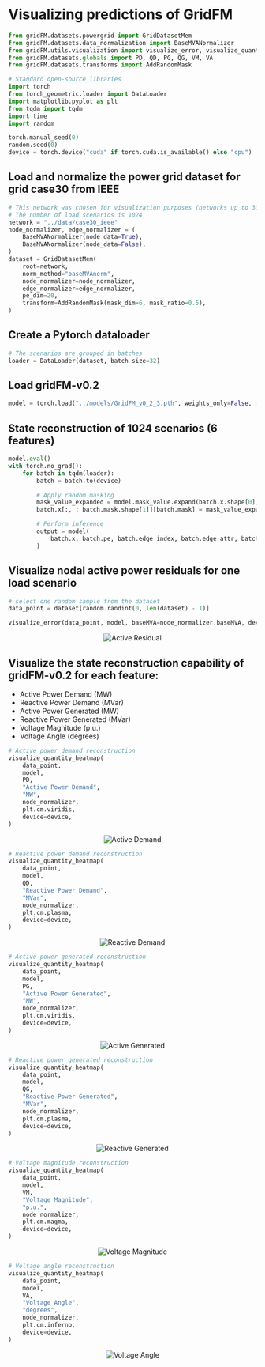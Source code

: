 # Visualizing predictions of GridFM

```python
from gridFM.datasets.powergrid import GridDatasetMem
from gridFM.datasets.data_normalization import BaseMVANormalizer
from gridFM.utils.visualization import visualize_error, visualize_quantity_heatmap
from gridFM.datasets.globals import PD, QD, PG, QG, VM, VA
from gridFM.datasets.transforms import AddRandomMask

# Standard open-source libraries
import torch
from torch_geometric.loader import DataLoader
import matplotlib.pyplot as plt
from tqdm import tqdm
import time
import random

torch.manual_seed(0)
random.seed(0)
device = torch.device("cuda" if torch.cuda.is_available() else "cpu")

```

## Load and normalize the power grid dataset for grid case30 from IEEE

```python
# This network was chosen for visualization purposes (networks up to 300 buses were tested)
# The number of load scenarios is 1024
network = "../data/case30_ieee"
node_normalizer, edge_normalizer = (
    BaseMVANormalizer(node_data=True),
    BaseMVANormalizer(node_data=False),
)
dataset = GridDatasetMem(
    root=network,
    norm_method="baseMVAnorm",
    node_normalizer=node_normalizer,
    edge_normalizer=edge_normalizer,
    pe_dim=20,
    transform=AddRandomMask(mask_dim=6, mask_ratio=0.5),
)
```

## Create a Pytorch dataloader

```python
# The scenarios are grouped in batches
loader = DataLoader(dataset, batch_size=32)
```

## Load gridFM-v0.2
```python
model = torch.load("../models/GridFM_v0_2_3.pth", weights_only=False, map_location=device).to(device)
```

## State reconstruction of 1024 scenarios (6 features)

```python
model.eval()
with torch.no_grad():
    for batch in tqdm(loader):
        batch = batch.to(device)

        # Apply random masking
        mask_value_expanded = model.mask_value.expand(batch.x.shape[0], -1)
        batch.x[:, : batch.mask.shape[1]][batch.mask] = mask_value_expanded[batch.mask]

        # Perform inference
        output = model(
            batch.x, batch.pe, batch.edge_index, batch.edge_attr, batch.batch
        )
```

## Visualize nodal active power residuals for one load scenario

```python
# select one random sample from the dataset
data_point = dataset[random.randint(0, len(dataset) - 1)]

visualize_error(data_point, model, baseMVA=node_normalizer.baseMVA, device=device)
```
<p align="center">
  <img src="../figs/active_residual.png" alt="Active Residual"/>
  <br/>
</p>


## Visualize the state reconstruction capability of gridFM-v0.2 for each feature:
- Active Power Demand (MW)
- Reactive Power Demand (MVar)
- Active Power Generated (MW)
- Reactive Power Generated (MVar)
- Voltage Magnitude (p.u.)
- Voltage Angle (degrees)

```python
# Active power demand reconstruction
visualize_quantity_heatmap(
    data_point,
    model,
    PD,
    "Active Power Demand",
    "MW",
    node_normalizer,
    plt.cm.viridis,
    device=device,
)
```
<p align="center">
  <img src="../figs/active_demand.png" alt="Active Demand"/>
  <br/>
</p>

```python
# Reactive power demand reconstruction
visualize_quantity_heatmap(
    data_point,
    model,
    QD,
    "Reactive Power Demand",
    "MVar",
    node_normalizer,
    plt.cm.plasma,
    device=device,
)
```
<p align="center">
  <img src="../figs/reactive_demand.png" alt="Reactive Demand"/>
  <br/>
</p>

```python
# Active power generated reconstruction
visualize_quantity_heatmap(
    data_point,
    model,
    PG,
    "Active Power Generated",
    "MW",
    node_normalizer,
    plt.cm.viridis,
    device=device,
)
```
<p align="center">
  <img src="../figs/active_generated.png" alt="Active Generated"/>
  <br/>
</p>

```python
# Reactive power generated reconstruction
visualize_quantity_heatmap(
    data_point,
    model,
    QG,
    "Reactive Power Generated",
    "MVar",
    node_normalizer,
    plt.cm.plasma,
    device=device,
)
```
<p align="center">
  <img src="../figs/reactive_generated.png" alt="Reactive Generated"/>
  <br/>
</p>

```python
# Voltage magnitude reconstruction
visualize_quantity_heatmap(
    data_point,
    model,
    VM,
    "Voltage Magnitude",
    "p.u.",
    node_normalizer,
    plt.cm.magma,
    device=device,
)
```
<p align="center">
  <img src="../figs/voltage_magnitude.png" alt="Voltage Magnitude"/>
  <br/>
</p>

```python
# Voltage angle reconstruction
visualize_quantity_heatmap(
    data_point,
    model,
    VA,
    "Voltage Angle",
    "degrees",
    node_normalizer,
    plt.cm.inferno,
    device=device,
)
```
<p align="center">
  <img src="../figs/voltage_angle.png" alt="Voltage Angle"/>
  <br/>
</p>
